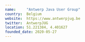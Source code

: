```yaml
---
name:     "Antwerp Java User Group"
country:  Belgium
website:  https://www.antwerpjug.be
twitter:  AntwerpJUG
location: 51.221384, 4.401627
founded_date: 2020-05-27
---
```

